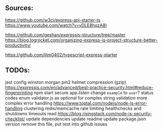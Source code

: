 ## Sources:

https://github.com/w3cj/express-api-starter-ts
https://www.youtube.com/watch?v=vDLE8hqzA8I

https://github.com/geshan/expressjs-structure/tree/master
https://blog.logrocket.com/organizing-express-js-project-structure-better-productivity/

https://github.com/ljlm0402/typescript-express-starter

## TODOs:

jest config
winston
morgan
pm2
helmet
compression (gzip)
https://expressjs.com/en/advanced/best-practice-security.html#reduce-fingerprinting
npm start
secure app.listen
change `example` to `user`?
status codes enum
validator.js as optional for complex string validation
more complex error handling https://www.toptal.com/nodejs/node-js-error-handling
clustering
redis/memcache
rate limiting
healthchecks and shutdowns
timeouts
read https://blog.risingstack.com/node-js-security-checklist/
update dependencies
update readme
update package.json version
remove this file, put rest into github issues
